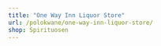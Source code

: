 ```yaml
---
title: "One Way Inn Liquor Store"
url: /polokwane/one-way-inn-liquor-store/
shop: Spirituosen
---
```

